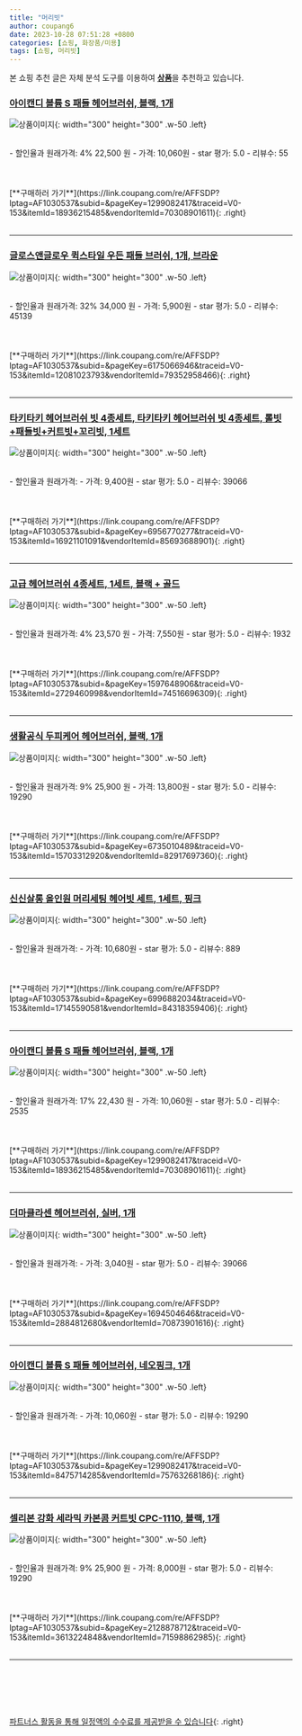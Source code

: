 ```yaml
---
title: "머리빗"
author: coupang6
date: 2023-10-28 07:51:28 +0800
categories: [쇼핑, 화장품/미용]
tags: [쇼핑, 머리빗]
---
```


본 쇼핑 추천 글은 자체 분석 도구를 이용하여 [**상품**](https://link.coupang.com/a/bao1ui)을 추천하고 있습니다.

### [아이캔디 볼륨 S 패들 헤어브러쉬, 블랙, 1개](https://link.coupang.com/re/AFFSDP?lptag=AF1030537&subid=&pageKey=1299082417&traceid=V0-153&itemId=18936215485&vendorItemId=70308901611)

![상품이미지](https://thumbnail7.coupangcdn.com/thumbnails/remote/230x230ex/image/retail/images/3223612225295779-da9a3dd3-efcc-4dba-bff3-454ceb363bd0.jpg){: width="300" height="300" .w-50 .left}


<br>
- 할인율과 원래가격: 4%  22,500   원
- 가격: 10,060원
- star 평가: 5.0
- 리뷰수: 55
<br>
<br>
<br>
<br>
[**구매하러 가기**](https://link.coupang.com/re/AFFSDP?lptag=AF1030537&subid=&pageKey=1299082417&traceid=V0-153&itemId=18936215485&vendorItemId=70308901611){: .right}
<br>
<br>

---

### [글로스앤글로우 퀵스타일 우든 패들 브러쉬, 1개, 브라운](https://link.coupang.com/re/AFFSDP?lptag=AF1030537&subid=&pageKey=6175066946&traceid=V0-153&itemId=12081023793&vendorItemId=79352958466)

![상품이미지](https://thumbnail6.coupangcdn.com/thumbnails/remote/230x230ex/image/retail/images/8559457853946725-49c7768a-cabb-460b-b177-862de0219b32.jpg){: width="300" height="300" .w-50 .left}


<br>
- 할인율과 원래가격: 32%  34,000   원
- 가격: 5,900원
- star 평가: 5.0
- 리뷰수: 45139
<br>
<br>
<br>
<br>
[**구매하러 가기**](https://link.coupang.com/re/AFFSDP?lptag=AF1030537&subid=&pageKey=6175066946&traceid=V0-153&itemId=12081023793&vendorItemId=79352958466){: .right}
<br>
<br>

---

### [타키타키 헤어브러쉬 빗 4종세트, 타키타키 헤어브러쉬 빗 4종세트, 롤빗+패들빗+커트빗+꼬리빗, 1세트](https://link.coupang.com/re/AFFSDP?lptag=AF1030537&subid=&pageKey=6956770277&traceid=V0-153&itemId=16921101091&vendorItemId=85693688901)

![상품이미지](https://thumbnail8.coupangcdn.com/thumbnails/remote/230x230ex/image/vendor_inventory/eb57/32cf331063f96f971973a7dc29e91ecc662b771d38ef6d21dd8e20e3378c.jpg){: width="300" height="300" .w-50 .left}


<br>
- 할인율과 원래가격: 
- 가격: 9,400원
- star 평가: 5.0
- 리뷰수: 39066
<br>
<br>
<br>
<br>
[**구매하러 가기**](https://link.coupang.com/re/AFFSDP?lptag=AF1030537&subid=&pageKey=6956770277&traceid=V0-153&itemId=16921101091&vendorItemId=85693688901){: .right}
<br>
<br>

---

### [고급 헤어브러쉬 4종세트, 1세트, 블랙 + 골드](https://link.coupang.com/re/AFFSDP?lptag=AF1030537&subid=&pageKey=1597648906&traceid=V0-153&itemId=2729460998&vendorItemId=74516696309)

![상품이미지](https://thumbnail7.coupangcdn.com/thumbnails/remote/230x230ex/image/retail/images/8645915300373618-1d857ca0-ce2c-487e-a9cc-ad28fd9ddc12.jpg){: width="300" height="300" .w-50 .left}


<br>
- 할인율과 원래가격: 4%  23,570   원
- 가격: 7,550원
- star 평가: 5.0
- 리뷰수: 1932
<br>
<br>
<br>
<br>
[**구매하러 가기**](https://link.coupang.com/re/AFFSDP?lptag=AF1030537&subid=&pageKey=1597648906&traceid=V0-153&itemId=2729460998&vendorItemId=74516696309){: .right}
<br>
<br>

---

### [생활공식 두피케어 헤어브러쉬, 블랙, 1개](https://link.coupang.com/re/AFFSDP?lptag=AF1030537&subid=&pageKey=6735010489&traceid=V0-153&itemId=15703312920&vendorItemId=82917697360)

![상품이미지](https://thumbnail7.coupangcdn.com/thumbnails/remote/230x230ex/image/retail/images/2993312443392772-6175fb7d-aa9e-48b5-9058-62cdc6e7f503.jpg){: width="300" height="300" .w-50 .left}


<br>
- 할인율과 원래가격: 9%  25,900   원
- 가격: 13,800원
- star 평가: 5.0
- 리뷰수: 19290
<br>
<br>
<br>
<br>
[**구매하러 가기**](https://link.coupang.com/re/AFFSDP?lptag=AF1030537&subid=&pageKey=6735010489&traceid=V0-153&itemId=15703312920&vendorItemId=82917697360){: .right}
<br>
<br>

---

### [신신살롱 올인원 머리세팅 헤어빗 세트, 1세트, 핑크](https://link.coupang.com/re/AFFSDP?lptag=AF1030537&subid=&pageKey=6996882034&traceid=V0-153&itemId=17145590581&vendorItemId=84318359406)

![상품이미지](https://thumbnail10.coupangcdn.com/thumbnails/remote/230x230ex/image/retail/images/2022/12/15/13/7/ea6ebaac-81f0-4f02-a42b-6fd6f883179a.jpg){: width="300" height="300" .w-50 .left}


<br>
- 할인율과 원래가격: 
- 가격: 10,680원
- star 평가: 5.0
- 리뷰수: 889
<br>
<br>
<br>
<br>
[**구매하러 가기**](https://link.coupang.com/re/AFFSDP?lptag=AF1030537&subid=&pageKey=6996882034&traceid=V0-153&itemId=17145590581&vendorItemId=84318359406){: .right}
<br>
<br>

---

### [아이캔디 볼륨 S 패들 헤어브러쉬, 블랙, 1개](https://link.coupang.com/re/AFFSDP?lptag=AF1030537&subid=&pageKey=1299082417&traceid=V0-153&itemId=18936215485&vendorItemId=70308901611)

![상품이미지](https://thumbnail7.coupangcdn.com/thumbnails/remote/230x230ex/image/retail/images/3223612225295779-da9a3dd3-efcc-4dba-bff3-454ceb363bd0.jpg){: width="300" height="300" .w-50 .left}


<br>
- 할인율과 원래가격: 17%  22,430   원
- 가격: 10,060원
- star 평가: 5.0
- 리뷰수: 2535
<br>
<br>
<br>
<br>
[**구매하러 가기**](https://link.coupang.com/re/AFFSDP?lptag=AF1030537&subid=&pageKey=1299082417&traceid=V0-153&itemId=18936215485&vendorItemId=70308901611){: .right}
<br>
<br>

---

### [더마클라센 헤어브러쉬, 실버, 1개](https://link.coupang.com/re/AFFSDP?lptag=AF1030537&subid=&pageKey=1694504646&traceid=V0-153&itemId=2884812680&vendorItemId=70873901616)

![상품이미지](https://thumbnail6.coupangcdn.com/thumbnails/remote/230x230ex/image/retail/images/2020/06/12/15/0/ddbda971-9dc6-47ce-83a2-23ad0747bc3e.jpg){: width="300" height="300" .w-50 .left}


<br>
- 할인율과 원래가격: 
- 가격: 3,040원
- star 평가: 5.0
- 리뷰수: 39066
<br>
<br>
<br>
<br>
[**구매하러 가기**](https://link.coupang.com/re/AFFSDP?lptag=AF1030537&subid=&pageKey=1694504646&traceid=V0-153&itemId=2884812680&vendorItemId=70873901616){: .right}
<br>
<br>

---

### [아이캔디 볼륨 S 패들 헤어브러쉬, 네오핑크, 1개](https://link.coupang.com/re/AFFSDP?lptag=AF1030537&subid=&pageKey=1299082417&traceid=V0-153&itemId=8475714285&vendorItemId=75763268186)

![상품이미지](https://thumbnail6.coupangcdn.com/thumbnails/remote/230x230ex/image/rs_quotation_api/z9sdcunf/8632ae4912c04ee2a15c746dc0e8eee7.jpg){: width="300" height="300" .w-50 .left}


<br>
- 할인율과 원래가격: 
- 가격: 10,060원
- star 평가: 5.0
- 리뷰수: 19290
<br>
<br>
<br>
<br>
[**구매하러 가기**](https://link.coupang.com/re/AFFSDP?lptag=AF1030537&subid=&pageKey=1299082417&traceid=V0-153&itemId=8475714285&vendorItemId=75763268186){: .right}
<br>
<br>

---

### [셀리본 강화 세라믹 카본콤 커트빗 CPC-1110, 블랙, 1개](https://link.coupang.com/re/AFFSDP?lptag=AF1030537&subid=&pageKey=2128878712&traceid=V0-153&itemId=3613224848&vendorItemId=71598862985)

![상품이미지](https://thumbnail7.coupangcdn.com/thumbnails/remote/230x230ex/image/retail/images/530234237673752-d711e5c9-60e1-4317-ac38-bf7b591d0d45.jpg){: width="300" height="300" .w-50 .left}


<br>
- 할인율과 원래가격: 9%  25,900   원
- 가격: 8,000원
- star 평가: 5.0
- 리뷰수: 19290
<br>
<br>
<br>
<br>
[**구매하러 가기**](https://link.coupang.com/re/AFFSDP?lptag=AF1030537&subid=&pageKey=2128878712&traceid=V0-153&itemId=3613224848&vendorItemId=71598862985){: .right}
<br>
<br>

---
<br><br><br><br><br> [파트너스 활동을 통해 일정액의 수수료를 제공받을 수 있습니다](https://link.coupang.com/a/bao1ui){: .right}